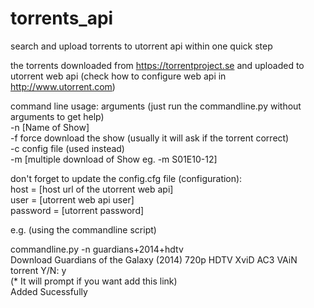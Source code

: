 # torrents_api
search and upload torrents to utorrent api within one quick step 

the torrents downloaded from https://torrentproject.se
and uploaded to utorrent web api (check how to configure web api in http://www.utorrent.com)

command line usage:
arguments (just run the commandline.py without arguments to get help)  
-n [Name of Show]  <br /> 
-f force download the show  (usually it will ask if the torrent correct)  
-c config file (used instead)  
-m [multiple download of Show eg. -m S01E10-12]


don't forget to update the config.cfg file (configuration):  
host = [host url of the utorrent web api]  
user = [utorrent web api user]  
password = [utorrent password]  

e.g. (using the commandline script)

commandline.py -n guardians+2014+hdtv  
Download Guardians of the Galaxy (2014) 720p HDTV XviD AC3 VAiN torrent Y/N: y   
(* It will prompt if you want add this link)  
Added Sucessfully





